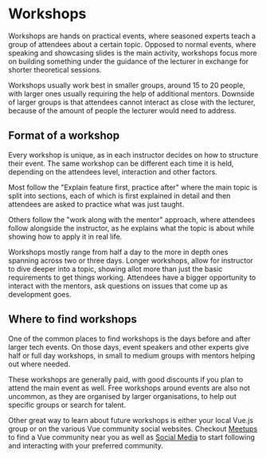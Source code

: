 # Workshops
 Workshops are hands on practical events, where seasoned experts teach a group of attendees about a certain topic. Opposed to normal events, where speaking and showcasing slides is the main activity, workshops focus more on building something under the guidance of the lecturer in exchange for shorter theoretical sessions.
 
 Workshops usually work best in smaller groups, around 15 to 20 people, with larger ones usually requiring the help of additional mentors. Downside of larger groups is that attendees cannot interact as close with the lecturer, because of the amount of people the lecturer would need to address.
  
## Format of a workshop
Every workshop is unique, as in each instructor decides on how to structure their event. The same workshop can be different each time it is held, depending on the attendees level, interaction and other factors.

Most follow the "Explain feature first, practice after" where the main topic is split into sections, each of which is first explained in detail and then attendees are asked to practice what was just taught.

Others follow the "work along with the mentor" approach, where attendees follow alongside the instructor, as he explains what the topic is about while showing how to apply it in real life.

Workshops mostly range from half a day to the more in depth ones spanning across two or three days. Longer workshops, allow for instructor to dive deeper into a topic, showing allot more than just the basic requirements to get things working. Attendees have a bigger opportunity to interact with the mentors, ask questions on issues that come up as development goes.

## Where to find workshops
One of the common places to find workshops is the days before and after larger tech events. On those days, event speakers and other experts give half or full day workshops, in small to medium groups with mentors helping out where needed.

These workshops are generally paid, with good discounts if you plan to attend the main event as well. Free workshops around events are also not uncommon, as they are organised by larger organisations, to help out specific groups or search for talent.

Other great way to learn about future workshops is either your local Vue.js group or on the various Vue community social websites. Checkout [Meetups](../community/meetups.md) to find a Vue community near you as well as [Social Media](../community/social-media.md) to start following and interacting with your preferred community.
